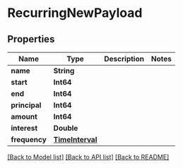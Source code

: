 # RecurringNewPayload

## Properties
Name | Type | Description | Notes
------------ | ------------- | ------------- | -------------
**name** | **String** |  | 
**start** | **Int64** |  | 
**end** | **Int64** |  | 
**principal** | **Int64** |  | 
**amount** | **Int64** |  | 
**interest** | **Double** |  | 
**frequency** | [**TimeInterval**](TimeInterval.md) |  | 

[[Back to Model list]](../README.md#documentation-for-models) [[Back to API list]](../README.md#documentation-for-api-endpoints) [[Back to README]](../README.md)


